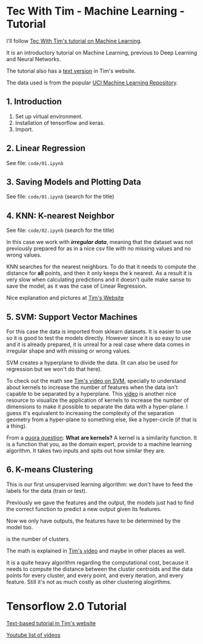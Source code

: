 # Tec With Tim - Machine Learning - Tutorial

I'll follow [Tec With Tim's tutorial on Machine Learning][1].

It is an introductory tutorial on Machine Learning, previous to Deep Learning
and Neural Networks.

The tutorial also has a [text version][2] in Tim's website.

The data used is from the popular [UCI Machine Learning Repository][3].

[1]: https://youtube.com/playlist?list=PLzMcBGfZo4-mP7qA9cagf68V06sko5otr
[2]: https://www.techwithtim.net/tutorials/machine-learning-python/linear-regression/
[3]: https://archive.ics.uci.edu/ml/index.php
## 1. Introduction

1. Set up virtual environment.
2. Installation of tensorflow and keras.
3. Import.

## 2. Linear Regression

See file: `code/01.ipynb`

## 3. Saving Models and Plotting Data

See file: `code/01.ipynb` (search for the title)

## 4. KNN: K-nearest Neighbor

See file: `code/02.ipynb` (search for the title)

In this case we work with ***irregular data***, meaning that the dataset was
not previously prepared for as in a nice csv file with no missing values and no
wrong values.

KNN searches for the <k> nearest neighbors.
To do that it needs to compute the distance for **all** points, and then it
only keeps the k nearest.
As a result it is very slow when calculating predictions and it doesn't quite
make sanse to save the model, as it was the case of Linear Regression.

Nice explanation and pictures at [Tim's Website][4]

[4]: https://www.techwithtim.net/tutorials/machine-learning-python/k-nearest-neighbors-3/

## 5. SVM: Support Vector Machines

For this case the data is imported from sklearn datasets.
It is easier to use so it is good to test the models directly.
However since it is so easy to use and it is already prepared, it is unreal for
a real case where data comes in irregular shape and with missing or wrong values.

SVM creates a hyperplane to divide the data.
(It can also be used for regression but we won't do that here).

To check out the math see [Tim's video on SVM][5], specially to understand
about kernels to increase the number of features when the data isn't capable
to be separated by a hyperplane.
This [video][6] is another nice resource to visualize the application of
kernels to increase the number of dimensions to make it possible to separate
the data with a hyper-plane.
I guess it's equivalent to increasing the complexity of the separation geometry
from a hyper-plane to something else, like a hyper-circle (if that is a thing).

From a [quora question][7]:
**What are kernels?**
A kernel is a similarity function.
It is a function that you, as the domain expert,
provide to a machine learning algorithm.
It takes two inputs and spits out how similar they are.

[5]: https://youtu.be/JHxyrMgOUWI
[6]: https://youtu.be/3liCbRZPrZA
[7]: https://www.quora.com/What-are-kernels-in-machine-learning-and-SVM-and-why-do-we-need-them

## 6. K-means Clustering

This is our first unsupervised learning algorithm:
we don't have to feed the labels for the data (train or test).

Previously we gave the features and the output, the models just had to find
the correct function to predict a new output given its features.

Now we only have outputs, the features have to be determined by the model too.

<K> is the number of clusters.

The math is explained in [Tim's video][8] and maybe in other places as well.

It is a quite heavy algorithm regarding the computational cost,
because it needs to compute the distance between the cluster centroids and
the data points for every cluster, and every point, and every iteration, and
every feature.
Still it's not as much costly as other clustering alogirthms.

[8]: https://youtu.be/g1Zbuk1gAfk


# Tensorflow 2.0 Tutorial

[Text-based tutorial in Tim's website][9]

[9]: https://www.techwithtim.net/tutorials/python-neural-networks/

[Youtube list of videos][10]

[10]: https://youtube.com/playlist?list=PLzMcBGfZo4-lak7tiFDec5_ZMItiIIfmj

